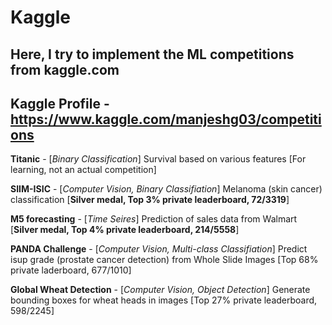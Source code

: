 # Kaggle

## Here, I try to implement the ML competitions from kaggle.com

## Kaggle Profile - https://www.kaggle.com/manjeshg03/competitions

**Titanic** - [*Binary Classification*] Survival based on various features [For learning, not an actual competition]

**SIIM-ISIC** - [*Computer Vision, Binary Classifiation*] Melanoma (skin cancer) classification [**Silver medal, Top 3% private leaderboard, 72/3319**]

**M5 forecasting** - [*Time Seires*] Prediction of sales data from Walmart [**Silver medal, Top 4% private leaderboard, 214/5558**]

**PANDA Challenge** - [*Computer Vision, Multi-class Classifiation*] Predict isup grade (prostate cancer detection) from Whole Slide Images [Top 68% private laderboard, 677/1010]

**Global Wheat Detection** - [*Computer Vision, Object Detection*] Generate bounding boxes for wheat heads in images [Top 27% private leaderboard, 598/2245]
